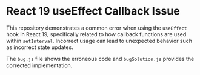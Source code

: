 # React 19 useEffect Callback Issue
This repository demonstrates a common error when using the `useEffect` hook in React 19, specifically related to how callback functions are used within `setInterval`. Incorrect usage can lead to unexpected behavior such as incorrect state updates.

The `bug.js` file shows the erroneous code and `bugSolution.js` provides the corrected implementation.